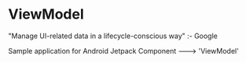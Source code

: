 # ViewModel
"Manage UI-related data in a lifecycle-conscious way" :- Google

Sample application for Android Jetpack Component ---> 'ViewModel'
